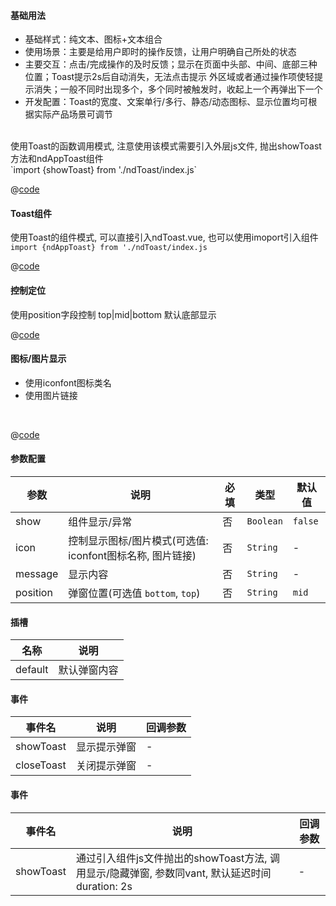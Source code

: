 #### 基础用法
- 基础样式：纯文本、图标+文本组合
- 使用场景：主要是给用户即时的操作反馈，让用户明确自己所处的状态
- 主要交互：点击/完成操作的及时反馈；显示在页面中头部、中间、底部三种位置；Toast提示2s后自动消失，无法点击提示 外区域或者通过操作项使轻提示消失；一般不同时出现多个，多个同时被触发时，收起上一个再弹出下一个
- 开发配置：Toast的宽度、文案单行/多行、静态/动态图标、显示位置均可根据实际产品场景可调节

<br />
使用Toast的函数调用模式, 注意使用该模式需要引入外层js文件, 抛出showToast方法和ndAppToast组件
<br />
`import {showToast} from './ndToast/index.js`
<common-code-format>
  <template #source>
    <APP-ndToast-ndToastDefault></APP-ndToast-ndToastDefault>
  </template>

  @[code](../.vuepress/components/APP/ndToast/ndToastDefault.vue)

</common-code-format>

#### Toast组件
使用Toast的组件模式, 可以直接引入ndToast.vue, 也可以使用imoport引入组件
<br />
`import {ndAppToast} from './ndToast/index.js`
<br />

<common-code-format>
  <template #source>
    <APP-ndToast-ndToastComp></APP-ndToast-ndToastComp>
  </template>

  @[code](../.vuepress/components/APP/ndToast/ndToastComp.vue)

</common-code-format>

#### 控制定位
使用position字段控制 top|mid|bottom  默认底部显示
<br />

<common-code-format>
  <template #source>
    <APP-ndToast-ndToastPosition></APP-ndToast-ndToastPosition>
  </template>

  @[code](../.vuepress/components/APP/ndToast/ndToastPosition.vue)

</common-code-format>


#### 图标/图片显示
- 使用iconfont图标类名
- 使用图片链接 
<br />
<common-code-format>
  <template #source>
    <APP-ndToast-ndToastIcon></APP-ndToast-ndToastIcon>
  </template>

  @[code](../.vuepress/components/APP/ndToast/ndToastIcon.vue)

</common-code-format>





#### 参数配置

| 参数                    | 说明                    | 必填 | 类型        | 默认值                                        |
| -------------------     | ------------------------  | ----------- |  ----------- |--------------------------------------------- |
| show               | 组件显示/异常 | 否 | `Boolean`  |      `false`    |
| icon               | 控制显示图标/图片模式(可选值: iconfont图标名称, 图片链接) | 否 | `String`  |      -    |
| message               | 显示内容 | 否 | `String`  |      -    |
| position               | 弹窗位置(可选值 `bottom`, `top`) | 否 | `String`  |      `mid`    |

#### 插槽

| 名称                    | 说明                       |
| -------------------     | ------------------------  | 
| default    | 默认弹窗内容 |


#### 事件

| 事件名     | 说明                                     | 回调参数            |
| ---------- | ---------------------------------------- | ------------------- |
| showToast      | 显示提示弹窗 | - |
| closeToast      | 关闭提示弹窗 | - |

#### 事件

| 事件名     | 说明                                     | 回调参数            |
| ---------- | ---------------------------------------- | ------------------- |
| showToast      | 通过引入组件js文件抛出的showToast方法, 调用显示/隐藏弹窗, 参数同vant, 默认延迟时间duration: 2s | - |



















